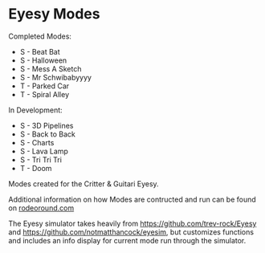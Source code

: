 # Eyesy Modes
Completed Modes: 
* S - Beat Bat
* S - Halloween
* S - Mess A Sketch
* S - Mr Schwibabyyyy
* T - Parked Car
* T - Spiral Alley

In Development:
* S - 3D Pipelines
* S - Back to Back
* S - Charts
* S - Lava Lamp
* S - Tri Tri Tri
* T - Doom


Modes created for the Critter & Guitari Eyesy.

Additional information on how Modes are contructed and run can be found on [rodeoround.com](https://rodeoround.com)

The Eyesy simulator takes heavily from <https://github.com/trev-rock/Eyesy> and <https://github.com/notmatthancock/eyesim>, but customizes functions and includes an info display for current mode run through the simulator.
